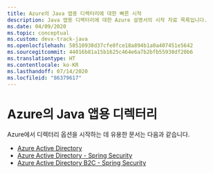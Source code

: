 ```yaml
---
title: Azure의 Java 앱용 디렉터리에 대한 빠른 시작
description: Java 앱용 디렉터리에 대한 Azure 설명서의 시작 자료 목록입니다.
ms.date: 04/09/2020
ms.topic: conceptual
ms.custom: devx-track-java
ms.openlocfilehash: 58510938d37cfe0fce18a894b1a0a407451e5642
ms.sourcegitcommit: 44016b81a15b1625c464e6a7b2bfb55938df20b6
ms.translationtype: HT
ms.contentlocale: ko-KR
ms.lasthandoff: 07/14/2020
ms.locfileid: "86379617"
---
```

# <a name="directories-for-java-apps-on-azure"></a>Azure의 Java 앱용 디렉터리

Azure에서 디렉터리 옵션을 시작하는 데 유용한 문서는 다음과 같습니다.

- [Azure Active Directory](/azure/active-directory/develop/quickstart-v2-java-webapp)
- [Azure Active Directory - Spring Security](/azure/developer/java/spring-framework/configure-spring-boot-starter-java-app-with-azure-active-directory)
- [Azure Active Directory B2C - Spring Security](/azure/developer/java/spring-framework/configure-spring-boot-starter-java-app-with-azure-active-directory-b2c-oidc)
